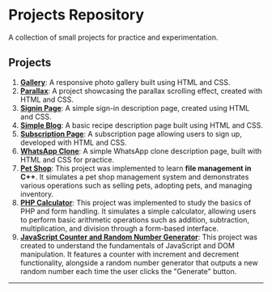 # Projects Repository

A collection of small projects for practice and experimentation.

## Projects

1. **[Gallery](https://github.com/Dhaliyanoushad/codePractice/tree/main/gallery)**: A responsive photo gallery built using HTML and CSS.
2. **[Parallax](https://github.com/Dhaliyanoushad/codePractice/tree/main/parallax)**: A project showcasing the parallax scrolling effect, created with HTML and CSS.
3. **[Signin Page](https://github.com/Dhaliyanoushad/codePractice/tree/main/signinPage)**: A simple sign-in description page, created using HTML and CSS.
4. **[Simple Blog](https://github.com/Dhaliyanoushad/codePractice/tree/main/simpleBlog)**: A basic recipe description page built using HTML and CSS.
5. **[Subscription Page](https://github.com/Dhaliyanoushad/codePractice/tree/main/subscriptionPage)**: A subscription page allowing users to sign up, developed with HTML and CSS.
6. **[WhatsApp Clone](https://github.com/Dhaliyanoushad/codePractice/tree/main/whatsappClone)**: A simple WhatsApp clone description page, built with HTML and CSS for practice.
7. **[Pet Shop](https://github.com/Dhaliyanoushad/codePractice/tree/main/petShop)**: This project was implemented to learn **file management in C++**. It simulates a pet shop management system and demonstrates various operations such as selling pets, adopting pets, and managing inventory.
8. **[PHP Calculator](https://github.com/Dhaliyanoushad/codePractice/tree/main/calculator)**: This project was implemented to study the basics of PHP and form handling. It simulates a simple calculator, allowing users to perform basic arithmetic operations such as addition, subtraction, multiplication, and division through a form-based interface.
9. **[JavaScript Counter and Random Number Generator](https://github.com/Dhaliyanoushad/codePractice/tree/main/counter)**: This project was created to understand the fundamentals of JavaScript and DOM manipulation. It features a counter with increment and decrement functionality, alongside a random number generator that outputs a new random number each time the user clicks the "Generate" button.

---
